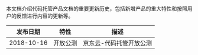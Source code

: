本文档介绍代码托管产品文档的重要更新历史，包括新增产品的重大特性和按照用户的反馈进行内容的更新等。

|发布日期|特性|描述|
|:---:|:---:|:---:|
|2018-10-16|开放公测|京东云-代码托管开放公测|
